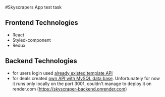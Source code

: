 #Skyscrapers App test task

## Frontend Technologies

- React
- Styled-component
- Redux

## Backend Technologies

- for users login used
  [already existed template API](https://connections-api.herokuapp.com/docs/)
- for deals created
  [own API with MySQL data base](https://github.com/hsvietik/skyscraper-test-backend).
  Unfortunately for now it runs only locally on the port 3001, couldn't manage
  to deploy it on render.com (https://skyscraper-backend.onrender.com)
